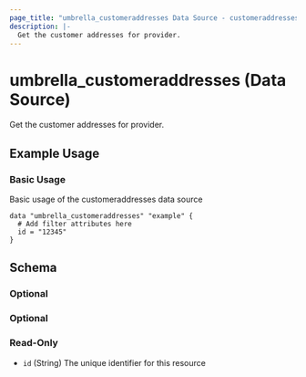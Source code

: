 ```yaml
---
page_title: "umbrella_customeraddresses Data Source - customeraddresses"
description: |-
  Get the customer addresses for provider.
---
```


# umbrella_customeraddresses (Data Source)

Get the customer addresses for provider.

## Example Usage


### Basic Usage

Basic usage of the customeraddresses data source

```hcl
data "umbrella_customeraddresses" "example" {
  # Add filter attributes here
  id = "12345"
}
```



## Schema

### Optional



### Optional



### Read-Only

- `id` (String) The unique identifier for this resource



